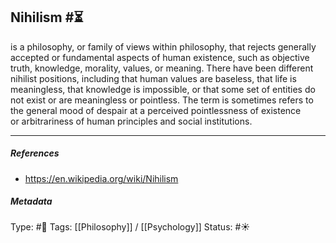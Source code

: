## Nihilism  #⏳ 

is a philosophy, or family of views within philosophy, that rejects generally accepted or fundamental aspects of human existence, such as objective truth, knowledge, morality, values, or meaning. There have been different nihilist positions, including that human values are baseless, that life is meaningless, that knowledge is impossible, or that some set of entities do not exist or are meaningless or pointless. The term is sometimes refers to the general mood of despair at a perceived pointlessness of existence or arbitrariness of human principles and social institutions.

___

##### References

-  https://en.wikipedia.org/wiki/Nihilism

##### Metadata

Type: #🔴 
Tags: [[Philosophy]] / [[Psychology]] 
Status: #☀️ 